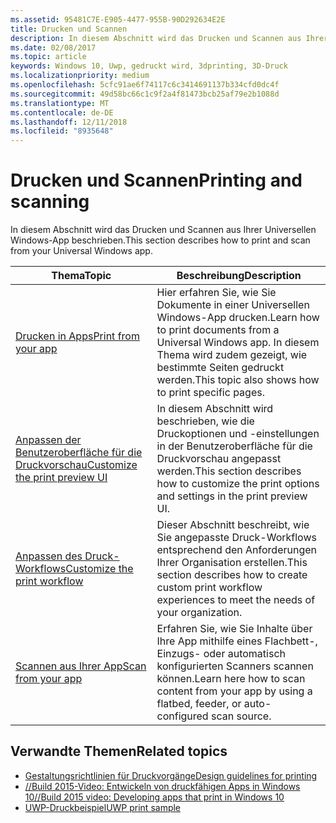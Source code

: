 ```yaml
---
ms.assetid: 95481C7E-E905-4477-955B-90D292634E2E
title: Drucken und Scannen
description: In diesem Abschnitt wird das Drucken und Scannen aus Ihrer Universellen Windows-App beschrieben.
ms.date: 02/08/2017
ms.topic: article
keywords: Windows 10, Uwp, gedruckt wird, 3dprinting, 3D-Druck
ms.localizationpriority: medium
ms.openlocfilehash: 5cfc91ae6f74117c6c3414691137b334cfd0dc4f
ms.sourcegitcommit: 49d58bc66c1c9f2a4f81473bcb25af79e2b1088d
ms.translationtype: MT
ms.contentlocale: de-DE
ms.lasthandoff: 12/11/2018
ms.locfileid: "8935648"
---
```

# <a name="printing-and-scanning"></a><span data-ttu-id="59c02-104">Drucken und Scannen</span><span class="sxs-lookup"><span data-stu-id="59c02-104">Printing and scanning</span></span>


<span data-ttu-id="59c02-105">In diesem Abschnitt wird das Drucken und Scannen aus Ihrer Universellen Windows-App beschrieben.</span><span class="sxs-lookup"><span data-stu-id="59c02-105">This section describes how to print and scan from your Universal Windows app.</span></span>

| <span data-ttu-id="59c02-106">Thema</span><span class="sxs-lookup"><span data-stu-id="59c02-106">Topic</span></span> | <span data-ttu-id="59c02-107">Beschreibung</span><span class="sxs-lookup"><span data-stu-id="59c02-107">Description</span></span> | 
|-------|-------------|
| [<span data-ttu-id="59c02-108">Drucken in Apps</span><span class="sxs-lookup"><span data-stu-id="59c02-108">Print from your app</span></span>](print-from-your-app.md) | <span data-ttu-id="59c02-109">Hier erfahren Sie, wie Sie Dokumente in einer Universellen Windows-App drucken.</span><span class="sxs-lookup"><span data-stu-id="59c02-109">Learn how to print documents from a Universal Windows app.</span></span> <span data-ttu-id="59c02-110">In diesem Thema wird zudem gezeigt, wie bestimmte Seiten gedruckt werden.</span><span class="sxs-lookup"><span data-stu-id="59c02-110">This topic also shows how to print specific pages.</span></span> |
| [<span data-ttu-id="59c02-111">Anpassen der Benutzeroberfläche für die Druckvorschau</span><span class="sxs-lookup"><span data-stu-id="59c02-111">Customize the print preview UI</span></span>](customize-the-print-preview-ui.md) | <span data-ttu-id="59c02-112">In diesem Abschnitt wird beschrieben, wie die Druckoptionen und -einstellungen in der Benutzeroberfläche für die Druckvorschau angepasst werden.</span><span class="sxs-lookup"><span data-stu-id="59c02-112">This section describes how to customize the print options and settings in the print preview UI.</span></span> |
| [<span data-ttu-id="59c02-113">Anpassen des Druck-Workflows</span><span class="sxs-lookup"><span data-stu-id="59c02-113">Customize the print workflow</span></span>](print-workflow-customize.md) | <span data-ttu-id="59c02-114">Dieser Abschnitt beschreibt, wie Sie angepasste Druck-Workflows entsprechend den Anforderungen Ihrer Organisation erstellen.</span><span class="sxs-lookup"><span data-stu-id="59c02-114">This section describes how to create custom print workflow experiences to meet the needs of your organization.</span></span>  |
| [<span data-ttu-id="59c02-115">Scannen aus Ihrer App</span><span class="sxs-lookup"><span data-stu-id="59c02-115">Scan from your app</span></span>](scan-from-your-app.md) | <span data-ttu-id="59c02-116">Erfahren Sie, wie Sie Inhalte über Ihre App mithilfe eines Flachbett-, Einzugs- oder automatisch konfigurierten Scanners scannen können.</span><span class="sxs-lookup"><span data-stu-id="59c02-116">Learn here how to scan content from your app by using a flatbed, feeder, or auto-configured scan source.</span></span>|

## <a name="related-topics"></a><span data-ttu-id="59c02-117">Verwandte Themen</span><span class="sxs-lookup"><span data-stu-id="59c02-117">Related topics</span></span>

* [<span data-ttu-id="59c02-118">Gestaltungsrichtlinien für Druckvorgänge</span><span class="sxs-lookup"><span data-stu-id="59c02-118">Design guidelines for printing</span></span>](https://msdn.microsoft.com/library/windows/apps/Hh868178)
* [<span data-ttu-id="59c02-119">//Build 2015-Video: Entwickeln von druckfähigen Apps in Windows 10</span><span class="sxs-lookup"><span data-stu-id="59c02-119">//Build 2015 video: Developing apps that print in Windows 10</span></span>](https://channel9.msdn.com/Events/Build/2015/2-94)
* [<span data-ttu-id="59c02-120">UWP-Druckbeispiel</span><span class="sxs-lookup"><span data-stu-id="59c02-120">UWP print sample</span></span>](http://go.microsoft.com/fwlink/p/?LinkId=619984)
 

